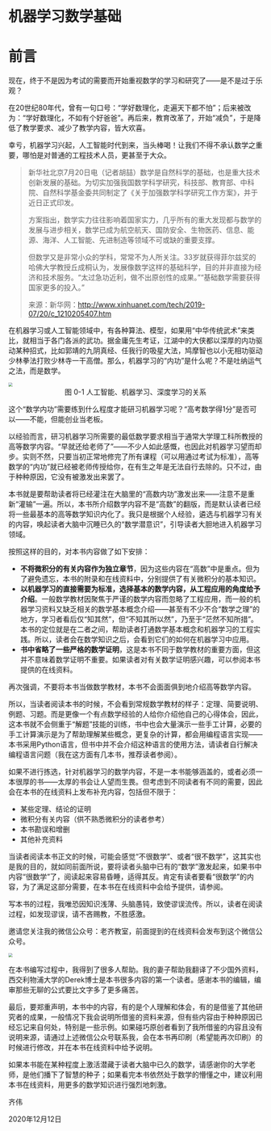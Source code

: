 # 机器学习数学基础

# 前言

现在，终于不是因为考试的需要而开始重视数学的学习和研究了——是不是过于乐观？

在20世纪80年代，曾有一句口号：“学好数理化，走遍天下都不怕”；后来被改为：“学好数理化，不如有个好爸爸”。再后来，教育改革了，开始“减负”，于是降低了教学要求、减少了教学内容，皆大欢喜。

幸亏，机器学习兴起，人工智能时代到来，当头棒喝！让我们不得不承认数学之重要，哪怕是对普通的工程技术人员，更甚至于大众。

> 新华社北京7月20日电（记者胡喆）数学是自然科学的基础，也是重大技术创新发展的基础。为切实加强我国数学科学研究，科技部、教育部、中科院、自然科学基金委共同制定了《关于加强数学科学研究工作方案》，并于近日正式印发。
>
> 方案指出，数学实力往往影响着国家实力，几乎所有的重大发现都与数学的发展与进步相关，数学已成为航空航天、国防安全、生物医药、信息、能源、海洋、人工智能、先进制造等领域不可或缺的重要支撑。
>
> 但数学又是非常小众的学科，常常不为人所关注。33岁就获得菲尔兹奖的哈佛大学教授丘成桐认为，发展像数学这样的基础科学，目的并非直接为经济和技术服务。“太过急功近利，做不出原创性的成果。”“基础数学需要获得国家更多的投入。”
>
> 来源：新华网：http://www.xinhuanet.com/tech/2019-07/20/c_1210205407.htm

在机器学习或人工智能领域中，有各种算法、模型，如果用“中华传统武术”来类比，就相当于各门各派的武功。据金庸先生考证，江湖中的大侠都以深厚的内功驱动某种招式，比如郭靖的九阴真经、任我行的吸星大法，鸠摩智也以小无相功驱动少林拳法打败少林寺一干高僧。那么，机器学习的“内功”是什么呢？不是吐纳运气之法，而是数学。

<img src="https://gitee.com/qiwsir/images/raw/master/2021-2-6/1612578227425-0-1.png" style="zoom:50%;" />

<center>图 0-1 人工智能、机器学习、深度学习的关系</center>

这个“数学内功”需要练到什么程度才能研习机器学习呢？“高考数学得1分”是否可以——不能，但能创业当老板。

以经验而言，研习机器学习所需要的最低数学要求相当于通常大学理工科所教授的高等数学内容。“早就还给老师了”——不少人如此感慨，也因此对机器学习望而却步。实则不然，只要当初正常地修完了所有课程（可以用通过考试为标准），高等数学的“内功”就已经被老师传授给你，在有生之年是无法自行去除的。只不过，由于种种原因，它没有被激发出来罢了。

本书就是要帮助读者将已经灌注在大脑里的“高数内功”激发出来——注意不是重新“灌输”一遍。所以，本书所介绍数学内容不是“高数”的翻版，而是默认读者已经将一些最基本的高等数学知识内化了。我只是根据个人经验，遴选与机器学习有关的内容，唤起读者大脑中沉睡已久的“数学潜意识”，引导读者大胆地进入机器学习领域。

按照这样的目的，对本书内容做了如下安排：

- **不将微积分的有关内容作为独立章节**，因为这些内容在“高数”中是重点。但为了避免遗忘，本书的附录和在线资料中，分别提供了有关微积分的基本知识。
- **以机器学习的直接需要为标准，选择基本的数学内容，从工程应用的角度给予介绍**。一般数学教材因聚焦于严谨的数学内容而忽略了工程应用，而一般的机器学习资料又缺乏相关的数学基本概念介绍——甚至有不少不合“数学之理”的地方，学习者看后仅“知其然”，但“不知其所以然”，乃至于“茫然不知所措”。本书的定位就是在二者之间，帮助读者打通数学基本概念和机器学习的工程实践。所以，读者会在数学知识之后，会看到它们的如何在机器学习中应用。
- **书中省略了一些严格的数学证明**，这是本书不同于数学教材的重要方面，但这并不意味着数学证明不重要。如果读者对有关数学证明感兴趣，可以参阅本书提供的在线资料。

再次强调，不要将本书当做数学教材，本书不会面面俱到地介绍高等数学内容。

所以，当读者阅读本书的时候，不会看到常规数学教材的样子：定理、简要说明、例题、习题。而是更像一个有点数学经验的人给你介绍他自己的心得体会，因此，这本书就不会侧重于“解题”技能的训练，书中也会大量演示一些手工计算，必要的手工计算演示是为了帮助理解某些概念，更复杂的计算，都会用编程语言实现——本书采用Python语言，但书中并不会介绍这种语言的使用方法，请读者自行解决编程语言问题（我在这方面有几本书，推荐读者参阅）。

如果不进行拣选，针对机器学习的数学内容，不是一本书能够涵盖的，或者必须一本很厚的书——太厚的书会让人望而生畏。但考虑到不同读者有不同的需要，因此会在本书的在线资料上发布补充内容，包括但不限于：

- 某些定理、结论的证明
- 微积分有关内容（供不熟悉微积分的读者参考）
- 本书勘误和增删
- 其他补充资料

当读者阅读本书正文的时候，可能会感觉“不很数学”、或者“很不数学”，这其实也是我的目的，就如同前面所说，要将读者头脑中已有的“数学”激发起来，如果书中内容“很数学”了，阅读起来容易昏睡，适得其反。肯定有读者要看“很数学”的内容，为了满足这部分需要，在本书在在线资料中会给予提供，请参阅。

写本书的过程，我唯恐因知识浅薄、头脑愚钝，致使谬误流传。所以，读者在阅读过程，如发现谬误，请不吝赐教，不胜感激。

邀请您关注我的微信公众号：老齐教室，前面提到的在线资料会发布到这个微信公众号。

<img src="https://gitee.com/qiwsir/images/raw/master/2021-2-6/1612578290224-0.jpg" style="zoom:50%;" />

在本书编写过程中，我得到了很多人帮助。我的妻子帮助我翻译了不少国外资料，西交利物浦大学的Derek博士是本书很多内容的第一个读者。感谢本书的编辑，编审那些无聊的公式要比文字多了更多痛苦。

最后，要郑重声明，本书中的内容，有的是个人理解和体会，有的是借鉴了其他研究者的成果，一般情况下我会说明所借鉴的资料来源，但有些内容由于种种原因已经忘记来自何处，特别是一些示例。如果碰巧原创者看到了我所借鉴的内容且没有说明来源，请通过上述微信公众号联系我，会在本书再印刷（希望能再次印刷）的时候进行修改，并在本书在线资料中给予说明。

如果本书能在某种程度上激活潜藏于读者大脑中已久的数学，请感谢你的大学老师，是他们播下了智慧的种子；如果看完本书依然处于数学的懵懂之中，建议利用本书在线资料，用更多的数学知识进行强烈地刺激。

齐伟

2020年12月12日

